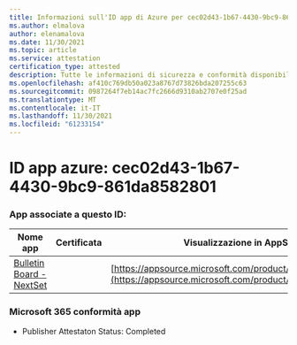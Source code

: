```yaml
---
title: Informazioni sull'ID app di Azure per cec02d43-1b67-4430-9bc9-861da8582801
ms.author: elmalova
author: elenamalova
ms.date: 11/30/2021
ms.topic: article
ms.service: attestation
certification_type: attested
description: Tutte le informazioni di sicurezza e conformità disponibili per cec02d43-1b67-4430-9bc9-861da8582801.
ms.openlocfilehash: af410c769db50a023a8767d73826bda207255c63
ms.sourcegitcommit: 0987264f7eb14ac7fc2666d9310ab2707e0f25ad
ms.translationtype: MT
ms.contentlocale: it-IT
ms.lasthandoff: 11/30/2021
ms.locfileid: "61233154"
---
```

# <a name="azure-app-id-cec02d43-1b67-4430-9bc9-861da8582801"></a>ID app azure: cec02d43-1b67-4430-9bc9-861da8582801


### <a name="apps-associated-with-this-id"></a>App associate a questo ID:
| **Nome app** | **Certificata** | **Visualizzazione in AppSource** |
|--------------|---------------|-----------------------|
| [Bulletin Board - NextSet](https://docs.microsoft.com/microsoft-365-app-certification/forward/WA200002122) |  | [https://appsource.microsoft.com/product/office/WA200002122](https://appsource.microsoft.com/product/office/WA200002122) |

### <a name="microsoft-365-app-compliance-status"></a>Microsoft 365 conformità app
- Publisher Attestaton Status: Completed
